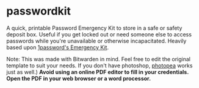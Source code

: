 # passwordkit
A quick, printable Password Emergency Kit to store in a safe or safety deposit box.
Useful if you get locked out or need someone else to access passwords while you're unavailable or otherwise incapacitated.
Heavily based upon [1password's Emergency Kit](https://support.1password.com/emergency-kit/).

Note: This was made with Bitwarden in mind. Feel free to edit the original template to suit your needs.
If you don't have photoshop, [photopea](https://www.photopea.com/) works just as well.)
**Avoid using an online PDF editor to fill in your credentials. Open the PDF in your web browser or a word processor.**
